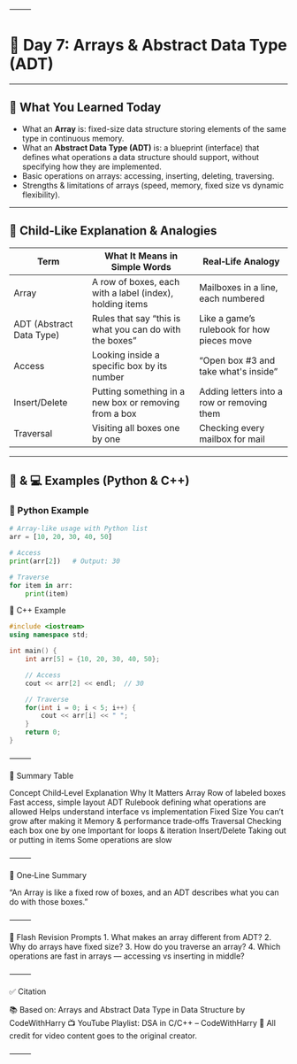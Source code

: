 ⸻

# 📘 Day 7: Arrays & Abstract Data Type (ADT)

---

## 📌 What You Learned Today

- What an **Array** is: fixed-size data structure storing elements of the same type in continuous memory.  
- What an **Abstract Data Type (ADT)** is: a blueprint (interface) that defines what operations a data structure should support, without specifying how they are implemented.  
- Basic operations on arrays: accessing, inserting, deleting, traversing.  
- Strengths & limitations of arrays (speed, memory, fixed size vs dynamic flexibility).

---

## 🧒 Child‑Like Explanation & Analogies

| Term        | What It Means in Simple Words                                   | Real‑Life Analogy                                 |
|--------------|---------------------------------------------------------------|-----------------------------------------------------|
| Array        | A row of boxes, each with a label (index), holding items      | Mailboxes in a line, each numbered                |
| ADT (Abstract Data Type) | Rules that say “this is what you can do with the boxes” | Like a game’s rulebook for how pieces move         |
| Access       | Looking inside a specific box by its number                   | “Open box #3 and take what's inside”              |
| Insert/Delete| Putting something in a new box or removing from a box         | Adding letters into a row or removing them         |
| Traversal    | Visiting all boxes one by one                                 | Checking every mailbox for mail                   |

---

## 🐍 & 💻 Examples (Python & C++)

### 🐍 Python Example

```python
# Array-like usage with Python list
arr = [10, 20, 30, 40, 50]

# Access
print(arr[2])   # Output: 30

# Traverse
for item in arr:
    print(item)
```

🔎 C++ Example
```cpp
#include <iostream>
using namespace std;

int main() {
    int arr[5] = {10, 20, 30, 40, 50};

    // Access
    cout << arr[2] << endl;  // 30

    // Traverse
    for(int i = 0; i < 5; i++) {
        cout << arr[i] << " ";
    }
    return 0;
}
```

⸻

📝 Summary Table

Concept	Child‑Level Explanation	Why It Matters
Array	Row of labeled boxes	Fast access, simple layout
ADT	Rulebook defining what operations are allowed	Helps understand interface vs implementation
Fixed Size	You can’t grow after making it	Memory & performance trade‑offs
Traversal	Checking each box one by one	Important for loops & iteration
Insert/Delete	Taking out or putting in items	Some operations are slow


⸻

💬 One‑Line Summary

“An Array is like a fixed row of boxes, and an ADT describes what you can do with those boxes.”

⸻

🔁 Flash Revision Prompts
	1.	What makes an array different from ADT?
	2.	Why do arrays have fixed size?
	3.	How do you traverse an array?
	4.	Which operations are fast in arrays — accessing vs inserting in middle?

⸻

✅ Citation

📚 Based on: Arrays and Abstract Data Type in Data Structure by CodeWithHarry
📺 YouTube Playlist: DSA in C/C++ – CodeWithHarry
🧠 All credit for video content goes to the original creator.

⸻
